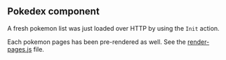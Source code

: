 ## Pokedex component

A fresh pokemon list was just loaded over HTTP by using the `Init` action.  

Each pokemon pages has been pre-rendered as well. See the [render-pages.js](https://github.com/loteoo/hyperapp-site-generator-demo/blob/master/render-pages.js) file.



